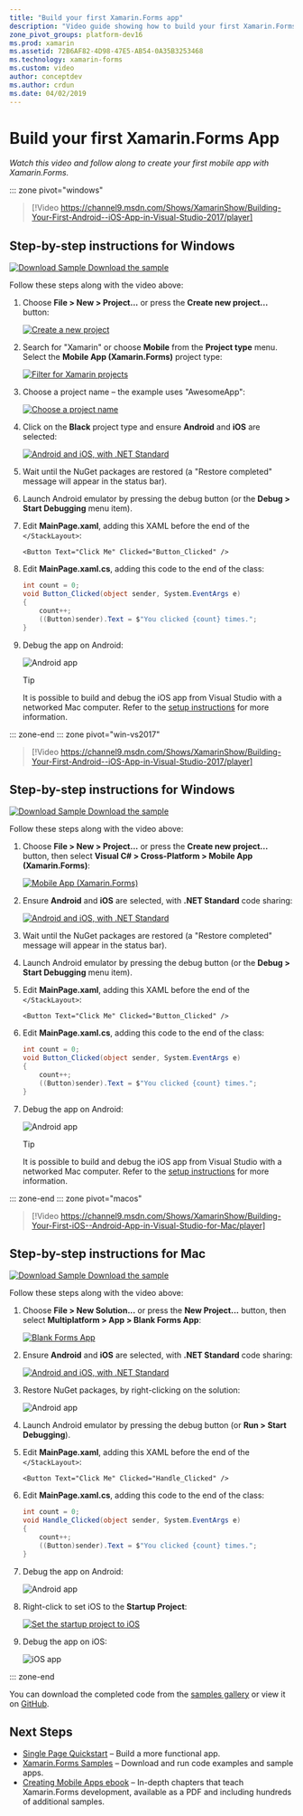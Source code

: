 ```yaml
---
title: "Build your first Xamarin.Forms app"
description: "Video guide showing how to build your first Xamarin.Forms application in Visual Studio."
zone_pivot_groups: platform-dev16
ms.prod: xamarin
ms.assetid: 72B6AF82-4D98-47E5-AB54-0A35B3253468
ms.technology: xamarin-forms
ms.custom: video
author: conceptdev
ms.author: crdun
ms.date: 04/02/2019
---
```

# Build your first Xamarin.Forms App

_Watch this video and follow along to create your first mobile app with Xamarin.Forms._

::: zone pivot="windows"

> [!Video https://channel9.msdn.com/Shows/XamarinShow/Building-Your-First-Android--iOS-App-in-Visual-Studio-2017/player]

## Step-by-step instructions for Windows

[![Download Sample](~/media/shared/download.png) Download the sample](https://developer.xamarin.com/samples/xamarin-forms/GetStarted/FirstApp/)

Follow these steps along with the video above:

1. Choose **File > New > Project...** or press the **Create new project...** button:

    [![Create a new project](images/win-2019/01-sml.png)](images/win-2019/01.png#lightbox)

2. Search for "Xamarin" or choose **Mobile** from the **Project type** menu. Select the **Mobile App (Xamarin.Forms)** project type:

    [![Filter for Xamarin projects](images/win-2019/02-sml.png)](images/win-2019/02.png#lightbox)

3. Choose a project name &ndash; the example uses "AwesomeApp":

    [![Choose a project name](images/win-2019/03-sml.png)](images/win-2019/03.png#lightbox)

4. Click on the **Black** project type and ensure **Android** and **iOS** are selected:

    [![Android and iOS, with .NET Standard](images/win-2019/04-sml.png)](images/win-2019/04.png#lightbox)

5. Wait until the NuGet packages are restored (a "Restore completed" message will appear in the status bar).

6. Launch Android emulator by pressing the debug button (or the **Debug > Start Debugging** menu item).

7. Edit **MainPage.xaml**, adding this XAML before the end of the `</StackLayout>`:

    ```xaml
    <Button Text="Click Me" Clicked="Button_Clicked" />
    ```

8. Edit **MainPage.xaml.cs**, adding this code to the end of the class:

    ```csharp
    int count = 0;
    void Button_Clicked(object sender, System.EventArgs e)
    {
        count++;
        ((Button)sender).Text = $"You clicked {count} times.";
    }
    ```

9. Debug the app on Android:

    ![Android app](images/win/07-sml.png)

    > [!TIP]
    > It is possible to build and debug the iOS app from Visual Studio with a
    > networked Mac computer. Refer to the [setup instructions](~/ios/get-started/installation/windows/index.md)
    > for more information.

::: zone-end
::: zone pivot="win-vs2017"

> [!Video https://channel9.msdn.com/Shows/XamarinShow/Building-Your-First-Android--iOS-App-in-Visual-Studio-2017/player]

## Step-by-step instructions for Windows

[![Download Sample](~/media/shared/download.png) Download the sample](https://developer.xamarin.com/samples/xamarin-forms/GetStarted/FirstApp/)

Follow these steps along with the video above:

1. Choose **File > New > Project...** or press the **Create new project...** button, then select **Visual C# > Cross-Platform > Mobile App (Xamarin.Forms)**:

    [![Mobile App (Xamarin.Forms)](images/win/01-sml.png)](images/win/01.png#lightbox)

2. Ensure **Android** and **iOS** are selected, with **.NET Standard** code sharing:

    [![Android and iOS, with .NET Standard](images/win/02-sml.png)](images/win/02.png#lightbox)

3. Wait until the NuGet packages are restored (a "Restore completed" message will appear in the status bar).

4. Launch Android emulator by pressing the debug button (or the **Debug > Start Debugging** menu item).

5. Edit **MainPage.xaml**, adding this XAML before the end of the `</StackLayout>`:

    ```xaml
    <Button Text="Click Me" Clicked="Button_Clicked" />
    ```

6. Edit **MainPage.xaml.cs**, adding this code to the end of the class:

    ```csharp
    int count = 0;
    void Button_Clicked(object sender, System.EventArgs e)
    {
        count++;
        ((Button)sender).Text = $"You clicked {count} times.";
    }
    ```

7. Debug the app on Android:

    ![Android app](images/win/07-sml.png)

    > [!TIP]
    > It is possible to build and debug the iOS app from Visual Studio with a
    > networked Mac computer. Refer to the [setup instructions](~/ios/get-started/installation/windows/index.md)
    > for more information.

::: zone-end
::: zone pivot="macos"

> [!Video https://channel9.msdn.com/Shows/XamarinShow/Building-Your-First-iOS--Android-App-in-Visual-Studio-for-Mac/player]

## Step-by-step instructions for Mac

[![Download Sample](~/media/shared/download.png) Download the sample](https://developer.xamarin.com/samples/xamarin-forms/GetStarted/FirstApp/)

Follow these steps along with the video above:

1. Choose **File > New Solution...** or press the **New Project...** button, then select **Multiplatform > App > Blank Forms App**:

    [![Blank Forms App](images/01-sml.png)](images/01.png#lightbox)

2. Ensure **Android** and **iOS** are selected, with **.NET Standard** code sharing:

    [![Android and iOS, with .NET Standard](images/02-sml.png)](images/02.png#lightbox)

3. Restore NuGet packages, by right-clicking on the solution:

    ![Android app](images/03-sml.png)

4. Launch Android emulator by pressing the debug button (or **Run > Start Debugging**).

5. Edit **MainPage.xaml**, adding this XAML before the end of the `</StackLayout>`:

    ```xaml
    <Button Text="Click Me" Clicked="Handle_Clicked" />
    ```

6. Edit **MainPage.xaml.cs**, adding this code to the end of the class:

    ```csharp
    int count = 0;
    void Handle_Clicked(object sender, System.EventArgs e)
    {
        count++;
        ((Button)sender).Text = $"You clicked {count} times.";
    }
    ```

7. Debug the app on Android:

    ![Android app](images/07-sml.png)

8. Right-click to set iOS to the **Startup Project**:

    [![Set the startup project to iOS](images/08-sml.png)](images/08.png#lightbox)

9. Debug the app on iOS:

    ![iOS app](images/09-sml.png)

::: zone-end

You can download the completed code from the [samples gallery](https://developer.xamarin.com/samples/xamarin-forms/GetStarted/FirstApp/) or view it on [GitHub](https://github.com/xamarin/xamarin-forms-samples/tree/master/GetStarted/FirstApp).

## Next Steps

- [Single Page Quickstart](~/get-started/quickstarts/single-page.md) &ndash; Build a more functional app.
- [Xamarin.Forms Samples](~/xamarin-forms/samples/index.yml) &ndash; Download and run code examples and sample apps.
- [Creating Mobile Apps ebook](~/xamarin-forms/creating-mobile-apps-xamarin-forms/index.md) &ndash; In-depth chapters that teach Xamarin.Forms development, available as a PDF and including hundreds of additional samples.
